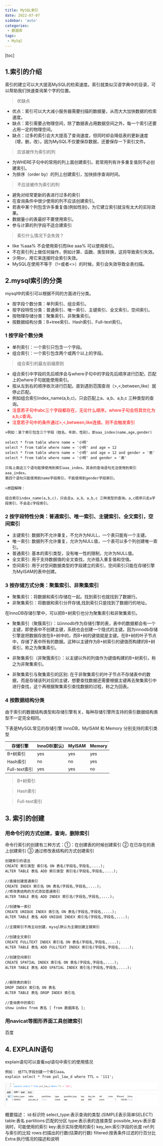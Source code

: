 ```yaml
---
title: MySQL索引
date: 2022-07-07
sidebar: 'auto'
categories: 
 - 数据库
tags:
 - MySql
---
```


[toc]


## 1.索引的介绍

索引的建立可以大大提高MySQL的检索速度。索引就类似汉语字典中的目录，可以帮助我们快速查询某个字的位置。

>优缺点
* 优点：索引可以大大减小服务器需要扫描的数据量，从而大大加快数据的检索速度。
* 缺点：索引需要占物理空间，除了数据表占用数据空间之外，每一个索引还要占用一定的物理空间。
* 缺点：过多的索引会大大提高了查询速度，但同时却会降低表的更新速度（增，删，改）。因为MySQL不仅要保存数据，还要保存一下索引文件。

>应该被作为索引的列
* 为WHERE子句中的常用的列上面创建索引。若常用列有许多重复值则不必创建索引。
* 为排序（order by）的列上创建索引，加快排序查询时间。

>不应该被作为索引的列
* 避免对经常更新的表进行过多的索引
* 在查询条件中很少使用的列不应该创建索引。
* 若表中某个列包含许多重复值(例如性别)，为它建立索引就没有太大的实际效果。
* 数据量小的表最好不要使用索引。
* 参与计算的列字段不适合建索引

> 索引什么情况下会失效？

* like %aaa% 不会使用索引而like aaa% 可以使用索引。
* 不在索引列上做任何操作，例如计算、函数、类型转换，这将导致索引失效。
* 少用or，用它来连接时会索引失效。
* MySQL在使用不等于（!=或者<>）的时候，索引会失效导致全表扫描。

## 2.mysql索引的分类

mysql中的索引可以根据不同的方面进行分类。
* 按字段个数分类：单列索引、组合索引。
* 按字段特性分类：普通索引、唯一索引、主键索引、全文索引，空间索引。
* 按物理存储分类：聚集索引、非聚集索引。
* 按数据结构分类：B+tree索引、Hash索引、Full-text索引。

### 1 按字段个数分类

* 单列索引：一个索引只包含一个字段。
* 组合索引：一个索引包含两个或两个以上的字段。

> 组合索引的最左前缀原则

* 组合索引中字段的先后顺序会与where子句中的字段先后顺序进行匹配，匹配上的where子句就能使用索引。
* 按从左到右的顺序依次进行匹配。直到遇到范围查询（>,<,between,like）就停止匹配。
* 例如组合索引index_name(a,b,c)，只会匹配上a、a,b、a,b,c 三种类型的查询。
* <font color="red">注意若子句中abc三个字段都存在，无论什么顺序。where子句会将其优化为a,b,c查询。</font>
* <font color="red">注意若子句中的条件通过>,<,between,like连接。则不会触发索引</font>

```
>例如：某个索引包含三个字段（姓名，年龄，性别）。即aaa_index(name,age,gender)

select * from table where name = '小明'
select * from table where name = '小明' and age = 12
select * from table where name = '小明' and age = 12 and gender = '男'
select * from table where name = '小明' and gender = '男'

只有上面这三个语句能够使用到索引aaa_index。其余的查询语句无法使用到索引aaa_index。
第四个语句只能使用到name字段索引，不能使用到gender字段索引。

>原因解释：

组合索引index_name(a,b,c)，只会走a、a,b、a,b,c 三种类型的查询。a,c顺序只走a字段索引，不会走c字段索引。
```

### 2 按字段特性分类：普通索引、唯一索引、主键索引、全文索引，空间索引

* 主键索引: 数据列不允许重复，不允许为NULL，一个表只能有一个主键。
* 唯一索引: 数据列不允许重复，允许为NULL值，一个表可以多个列创建唯一索引。
* 普通索引: 基本的索引类型，没有唯一性的限制，允许为NULL值。
* 全文索引: 用于支持数据值的全文查找，允许插入重复值和空值。
* 空间索引: 用于对空间数据类型的字段建立的索引，空间索引只能在存储引擎为MyISAM的表中创建。

### 3 按存储方式分类：聚集索引、非聚集索引

* 聚集索引：将数据和索引存储在一起。找到索引也就找到了数据行。
* 非聚集索引：将数据和索引分开存储,找到索引只是找到了数据行的地址。

在InnoDB存储引擎中，可以把B+树索引也分为聚集索引和非聚集索引。

* 聚集索引（聚簇索引）：以innodb作为存储引擎的表，表中的数据都会有一个主键，即使表中不创建主键，系统也会创建一个隐式的主键。因为innodb存储引擎是把数据存放在B+树中的，而B+树的键值就是主键。在B+树的叶子节点中，存储了表中所有的数据。这种以主键作为B+树索引的键值而构建的B+树索引，称之为聚集索引。

* 非聚集索引（非聚簇索引）：以主键以外的列值作为键值构建的B+树索引，称之为非聚集索引。

* 非聚集索引与聚集索引的区别: 在于非聚集索引的叶子节点不存储表中的数据，而是存储该列对应的主键，想要查找数据还需要根据主键再去聚集索引中进行查找，这个再根据聚集索引查找数据的过程，称之为回表。

### 4 按数据结构分类

由于索引的数据结构类型和存储引擎有关，每种存储引擎所支持的索引数据结构类型不一定完全相同。

下表是MySQL常见的存储引擎 InnoDB，MyISAM 和 Memory 分别支持的索引类型

存储引擎 | InnoDB(默认) | MyISAM | Memory
------------ | ------------- | ------------- | ------------- 
B+树索引 | yes | yes | yes
Hash索引 | no | no | yes
Full-text索引 | yes | yes | no

> B+树索引


> Hash索引


> Full-text索引



## 3. 索引的创建

### 用命令行的方式创建，查询，删除索引

命令行索引的创建有三种方式：①：在创建表的时候创建索引 ② 在已存在的表上创建索引 ③ 通过修改表结构的方式创建索引

```
创建索引的语法
CREATE 索引类型 索引名 ON 表名(字段名,字段名,....);
ALTER TABLE 表名 ADD 索引类型 索引名(字段名,字段名,....);

//直接创建普通索引
CREATE INDEX 索引名 ON 表名(字段名,字段名,....);
//修改表结构的方式添加普通索引
ALTER TABLE 表名 ADD INDEX 索引名(字段名,字段名,....);

//创建唯一索引
CREATE UNIQUE INDEX 索引名 ON 表名(字段名,字段名,....);
ALTER TABLE 表名 ADD UNIQUE INDEX 索引名(字段名,字段名,....);

//主键索引不用主动创建，mysql默认为主键创建主键索引

//创建全文索引
CREATE FULLTEXT INDEX 索引名 ON 表名(字段名,字段名,....);
ALTER TABLE 表名 ADD FULLTEXT INDEX 索引名(字段名,字段名,....);

//创建空间索引
CREATE SPATIAL INDEX 索引名 ON 表名(字段名,字段名,....);
ALTER TABLE 表名 ADD SPATIAL INDEX 索引名(字段名,字段名,....);


//删除表的索引
DROP INDEX 索引名 ON 表名
ALTER TABLE 表名 DROP INDEX 索引名

//查询表中的索引
show index from 表名 [ from 数据库名 ];

```

### 用navicat等图形界面工具创建索引

百度

## 4. EXPLAIN语句

explain语句可以查看sql语句中索引的使用情况

```
例如： 给TTL字段创建一个索引aaa。
explain select * from pol_law_d where TTL = '111';
```

![20220708160945.png](../blog_img/20220708160945.png)

概要描述：
id:标识符
select_type:表示查询的类型.(SIMPLE表示简单SELECT)
table:表名
partitions:匹配的分区
type:表示表的连接类型
possible_keys:表示查询时，可能使用的索引
key:表示实际使用的索引
key_len:索引字段的长度
ref:列与索引的比较
rows:扫描出的行数(估算的行数)
filtered:按表条件过滤的行百分比
Extra:执行情况的描述和说明